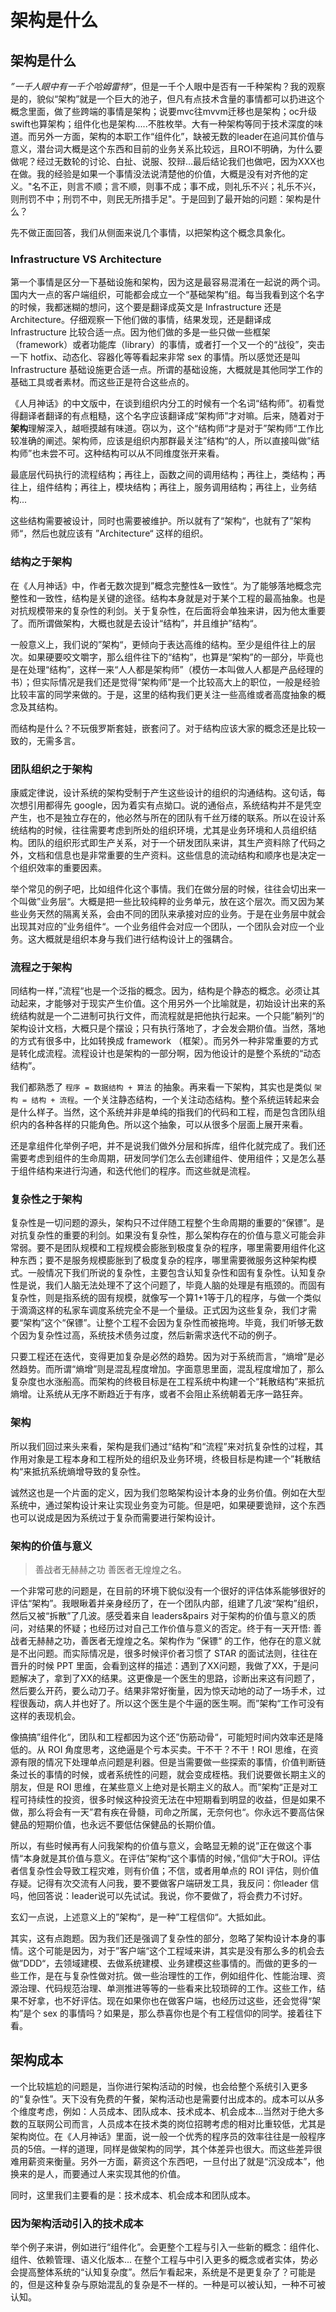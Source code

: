 # 架构是什么

## 架构是什么

_”一千人眼中有一千个哈姆雷特“_，但是一千个人眼中是否有一千种架构？我的观察是的，貌似“架构”就是一个巨大的池子，但凡有点技术含量的事情都可以扔进这个概念里面，做了些跨端的事情是架构；说要mvc往mvvm迁移也是架构；oc升级swift也算架构；组件化也是架构.....不胜枚举。大有一种架构等同于技术深度的味道。而另外一方面，架构的本职工作“组件化”，缺被无数的leader在追问其价值与意义，潜台词大概是这个东西和目前的业务关系比较远，且ROI不明确，为什么要做呢？经过无数轮的讨论、白扯、说服、狡辩...最后结论我们也做吧，因为XXX也在做。我的经验是如果一个事情没法说清楚他的价值，大概是没有对齐他的定义。"名不正，则言不顺；言不顺，则事不成；事不成，则礼乐不兴；礼乐不兴，则刑罚不中；刑罚不中，则民无所措手足"。于是回到了最开始的问题：架构是什么？

先不做正面回答，我们从侧面来说几个事情，以把架构这个概念具象化。

### Infrastructure VS Architecture

第一个事情是区分一下基础设施和架构，因为这是最容易混淆在一起说的两个词。国内大一点的客户端组织，可能都会成立一个“基础架构”组。每当我看到这个名字的时候，我都迷糊的想问，这个要是翻译成英文是 Infrastructure 还是 Architecture。仔细观察一下他们做的事情，结果发现，还是翻译成 Infrastructure 比较合适一点。因为他们做的多是一些只做一些框架（framework）或者功能库（library）的事情，或者打一个又一个的“战役”，突击一下 hotfix、动态化、容器化等等看起来非常 sex 的事情。所以感觉还是叫 Infrastructure 基础设施更合适一点。所谓的基础设施，大概就是其他同学工作的基础工具或者素材。而这些正是符合这些点的。

《人月神话》的中文版中，在谈到组织内分工的时候有一个名词“结构师”。初看觉得翻译者翻译的有点粗糙，这个名字应该翻译成“架构师”才对嘛。后来，随着对于**架构**理解深入，越咂摸越有味道。窃以为，这个“结构师“才是对于”架构师“工作比较准确的阐述。架构师，应该是组织内那群最关注”结构“的人，所以直接叫做”结构师”也未尝不可。这种结构可以从不同维度张开来看。

最底层代码执行的流程结构；再往上，函数之间的调用结构；再往上，类结构；再往上，组件结构；再往上，模块结构；再往上，服务调用结构；再往上，业务结构...

这些结构需要被设计，同时也需要被维护。所以就有了“架构“，也就有了”架构师“，然后也就应该有 ”Architecture“ 这样的组织。

### 结构之于架构

在《人月神话》中，作者无数次提到”概念完整性&一致性“。为了能够落地概念完整性和一致性，结构是关键的途径。结构本身就是对于某个工程的最高抽象。也是对抗规模带来的复杂性的利剑。关于复杂性，在后面将会单独来讲，因为他太重要了。而所谓做架构，大概也就是去设计“结构”，并且维护”结构“。

一般意义上，我们说的”架构“，更倾向于表达高维的结构。至少是组件往上的层次。如果硬要咬文嚼字，那么组件往下的“结构”，也算是“架构”的一部分，毕竟也是在处理“结构”，这样一来“人人都是架构师”（模仿一本叫做人人都是产品经理的书）；但实际情况是我们还是觉得“架构师”是一个比较高大上的职位，一般是经验比较丰富的同学来做的。于是，这里的结构我们更关注一些高维或者高度抽象的概念及其结构。

而结构是什么？不玩俄罗斯套娃，嵌套问了。对于结构应该大家的概念还是比较一致的，无需多言。

### 团队组织之于架构

康威定律说，设计系统的架构受制于产生这些设计的组织的沟通结构。这句话，每次想引用都得先 google，因为着实有点拗口。说的通俗点，系统结构并不是凭空产生，也不是独立存在的，他必然与所在的团队有千丝万缕的联系。所以在设计系统结构的时候，往往需要考虑到所处的组织环境，尤其是业务环境和人员组织结构。团队的组织形式即生产关系，对于一个研发团队来讲，其生产资料除了代码之外，文档和信息也是非常重要的生产资料。这些信息的流动结构和顺序也是决定一个组织效率的重要因素。

举个常见的例子吧，比如组件化这个事情。我们在做分层的时候，往往会切出来一个叫做”业务层“。大概是把一些比较纯粹的业务单元，放在这个层次。而又因为某些业务天然的隔离关系，会由不同的团队来承接对应的业务。于是在业务层中就会出现其对应的”业务组件“。一个业务组件会对应一个团队，一个团队会对应一个业务。这大概就是组织本身与我们进行结构设计上的强耦合。



### 流程之于架构

同结构一样，”流程“也是一个泛指的概念。因为，结构是个静态的概念。必须让其动起来，才能够对于现实产生价值。这个用另外一个比喻就是，初始设计出来的系统结构就是一个二进制可执行文件，而流程就是把他执行起来。一个只能”躺列“的架构设计文档，大概只是个摆设；只有执行落地了，才会发会期价值。当然，落地的方式有很多中，比如转换成 framework （框架）。而另外一种非常重要的方式是转化成流程。流程设计也是架构的一部分啊，因为他设计的是整个系统的“动态结构”。

我们都熟悉了 `程序 = 数据结构 + 算法` 的抽象。再来看一下架构，其实也是类似 `架构 = 结构 + 流程`。一个关注静态结构，一个关注动态结构。整个系统运转起来会是什么样子。当然，这个系统并非是单纯的指我们的代码和工程，而是包含团队组织内的各种各样的只能角色。所以这个抽象，可以从很多个层面上展开来看。

还是拿组件化举例子吧，并不是说我们做外分层和拆库，组件化就完成了。我们还需要考虑到组件的生命周期，研发同学们怎么去创建组件、使用组件；又是怎么基于组件结构来进行沟通，和迭代他们的程序。而这些就是流程。

### 复杂性之于架构

复杂性是一切问题的源头，架构只不过伴随工程整个生命周期的重要的“保镖”。是对抗复杂性的重要的利剑。如果没有复杂性，那么架构存在的价值与意义可能会非常弱。要不是团队规模和工程规模会膨胀到极度复杂的程序，哪里需要用组件化这种东西；要不是服务规模膨胀到了极度复杂的程序，哪里需要微服务这种架构模式。一般情况下我们所说的复杂性，主要包含认知复杂性和固有复杂性。认知复杂性是说，我们人脑无法处理不了这个问题了，毕竟人脑的处理是有瓶颈的。而固有复杂性，则是指系统的固有规模，就像写一个算1+1等于几的程序，与做一个类似于滴滴这样的私家车调度系统完全不是一个量级。正式因为这些复杂，我们才需要“架构”这个“保镖”。让整个工程不会因为复杂性而被拖垮。毕竟，我们听够无数个因为复杂性过高，系统技术债务过度，然后新需求迭代不动的例子。

只要工程还在迭代，变得更加复杂是必然的趋势。因为对于系统而言，“熵增”是必然趋势。而所谓“熵增”则是混乱程度增加。字面意思里面，混乱程度增加了，那么复杂度也水涨船高。而架构的终极目标是在工程系统中构建一个“耗散结构”来抵抗熵增。让系统从无序不断趋近于有序，或者不会阻止系统朝着无序一路狂奔。

### 架构

所以我们回过来头来看，架构是我们通过“结构”和“流程”来对抗复杂性的过程，其作用对象是工程本身和工程所处的组织及业务环境，终极目标是构建一个”耗散结构“来抵抗系统熵增导致的复杂性。

诚然这也是一个片面的定义，因为我们忽略架构设计本身的业务价值。例如在大型系统中，通过架构设计来让实现业务变为可能。但是吧，如果硬要诡辩，这个东西也可以说成是因为系统过于复杂而需要进行架构设计。

### 架构的价值与意义

> 善战者无赫赫之功 善医者无煌煌之名。

一个非常可悲的问题是，在目前的环境下貌似没有一个很好的评估体系能够很好的评估“架构”。我眼瞅着并亲身经历了，在一个团队内部，组建了几波“架构”组织，然后又被“拆散”了几波。感受着来自 leaders&pairs 对于架构的价值与意义的质问，对结果的怀疑；也经历过对自己工作价值与意义的否定。终于有一天开悟: 善战者无赫赫之功，善医者无煌煌之名。架构作为 ”保镖“ 的工作，他存在的意义就是不出问题。而实际情况是，很多时候评价者习惯了 STAR 的面试法则，往往在晋升的时候 PPT 里面，会看到这样的描述：遇到了XX问题，我做了XX，于是问题解决了，拿到了XX的结果。这更像是一个医生的思路，诊断出来这有问题了，然后要么开药，要么动刀子。结果非常好衡量，因为惊天动地的动了一场手术，过程很轰动，病人并也好了。所以这个医生是个牛逼的医生啊。而”架构“工作可没有这样的表现机会。

像搞搞”组件化“，团队和工程都因为这个还”伤筋动骨“，可能短时间内效率还是降低的。从 ROI 角度思考，这绝逼是个亏本买卖。干不干？不干！ROI 思维，在资源有限的情况下处理单点问题是利器。但是当需要做一些探索的事情，价值判断链条过长的事情的时候，或者系统性的问题，就会变成桎梏。我们说要做长期主义的朋友，但是 ROI 思维，在某些意义上绝对是长期主义的敌人。而”架构“正是对工程可持续性的投资，很多时候这种投资无法在中短期看到明显的收益，但是如果不做，那么将会有一天”君有疾在骨髓，司命之所属，无奈何也“。你永远不要高估保健品的短期价值，也永远不要低估保健品的长期价值。

所以，有些时候再有人问我架构的价值与意义，会略显无赖的说”正在做这个事情“本身就是其价值与意义。在评估”架构“这个事情的时候，”信仰“大于ROI。评估者信复杂性会导致工程灾难，则有价值；不信，或者用单点的 ROI 评估，则价值存疑。记得有次交流有人问我，要不要做客户端研发工具，我反问：你leader 信吗，他回答说：leader说可以先试试。我说，你不要做了，将会费力不讨好。

玄幻一点说，上述意义上的”架构“，是一种”工程信仰“。大抵如此。

其实，这有点跑题。因为我们还是强调了复杂性的部分，忽略了架构设计本身的事情。这个可能是因为，对于”客户端“这个工程域来讲，其实是没有那么多的机会去做”DDD“，去领域建模、去做系统建模、业务建模这些事情的。而做的更多的一些工作，是在与复杂性做对抗。做一些治理性的工作，例如组件化、性能治理、资源治理、代码规范治理、单测推进等等的一些看来比较琐碎的工作。这些工作，结果不好拿，也不好评估。现在如果你也在做客户端，也经历过这些，还会觉得“架构”是个 sex 的事情吗？如果是，那么恭喜你也是个有工程信仰的同学。接着往下看。

## 架构成本

一个比较尴尬的问题是，当你进行架构活动的时候，也会给整个系统引入更多的“复杂性”。天下没有免费的午餐，架构活动也是需要付出成本的。成本可以从多个维度考虑，例如：人员成本、团队成本、技术成本、机会成本...当然对于绝大多数的互联网公司而言，人员成本在技术类的岗位招聘考虑的相对比重较低，尤其是架构岗位。在《人月神话》里面，说一般一个优秀的程序员的效率往往是一般程序员的5倍。一样的道理，同样是做架构的同学，其个体差异也很大。而这些差异很难用薪资来衡量。另外一方面，薪资这个东西吧，一旦付出了就是“沉没成本”，他换来的是人，而要通过人来实现其他的价值。

同时，这里我们主要看的是：技术成本、机会成本和团队成本。

### 因为架构活动引入的技术成本

举个例子来讲，例如进行“组件化”。会更整个工程与引入一些新的概念：组件化、组件、依赖管理、语义化版本... 在整个工程与中引入更多的概念或者实体，势必会提高整体系统的“认知复杂度”。然后乍看起来，系统是不是更复杂了？可能是的，但是这种复杂与原始混乱的复杂是不一样的。一种是可以被认知，一种不可被认知。




